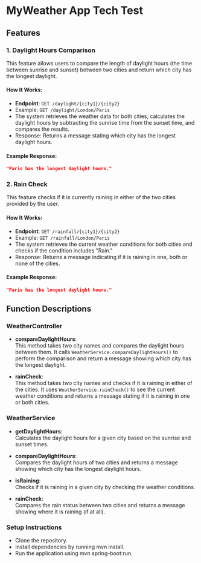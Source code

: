 # MyWeather App Tech Test

## Features

### 1. **Daylight Hours Comparison**
This feature allows users to compare the length of daylight hours (the time between sunrise and sunset) between two cities and return which city has the longest daylight.

#### How It Works:
- **Endpoint**: `GET /daylight/{city1}/{city2}`
- Example: `GET /daylight/London/Paris`
- The system retrieves the weather data for both cities, calculates the daylight hours by subtracting the sunrise time from the sunset time, and compares the results.
- Response: Returns a message stating which city has the longest daylight hours.

#### Example Response:
```json
"Paris has the longest daylight hours."
```

### 2. **Rain Check**
This feature checks if it is currently raining in either of the two cities provided by the user.

#### How It Works:
- **Endpoint**: `GET /rainfall/{city1}/{city2}`
- Example: `GET /rainfall/London/Paris`
- The system retrieves the current weather conditions for both cities and checks if the condition includes "Rain."
- Response: Returns a message indicating if it is raining in one, both or none of the cities.

#### Example Response:
```json
"Paris has the longest daylight hours."
```

## Function Descriptions

### WeatherController
- **compareDaylightHours**:  
  This method takes two city names and compares the daylight hours between them. It calls `WeatherService.compareDaylightHours()` to perform the comparison and return a message showing which city has the longest daylight.

- **rainCheck**:  
  This method takes two city names and checks if it is raining in either of the cities. It uses `WeatherService.rainCheck()` to see the current weather conditions and returns a message stating if it is raining in one or both cities.

### WeatherService
- **getDaylightHours**:  
  Calculates the daylight hours for a given city based on the sunrise and sunset times.

- **compareDaylightHours**:  
  Compares the daylight hours of two cities and returns a message showing which city has the longest daylight hours.

- **isRaining**:  
  Checks if it is raining in a given city by checking the weather conditions.

- **rainCheck**:  
  Compares the rain status between two cities and returns a message showing where it is raining (if at all).


### Setup Instructions
- Clone the repository.
- Install dependencies by running mvn install.
- Run the application using mvn spring-boot:run.



